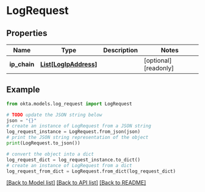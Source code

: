 # LogRequest


## Properties

Name | Type | Description | Notes
------------ | ------------- | ------------- | -------------
**ip_chain** | [**List[LogIpAddress]**](LogIpAddress.md) |  | [optional] [readonly] 

## Example

```python
from okta.models.log_request import LogRequest

# TODO update the JSON string below
json = "{}"
# create an instance of LogRequest from a JSON string
log_request_instance = LogRequest.from_json(json)
# print the JSON string representation of the object
print(LogRequest.to_json())

# convert the object into a dict
log_request_dict = log_request_instance.to_dict()
# create an instance of LogRequest from a dict
log_request_from_dict = LogRequest.from_dict(log_request_dict)
```
[[Back to Model list]](../README.md#documentation-for-models) [[Back to API list]](../README.md#documentation-for-api-endpoints) [[Back to README]](../README.md)


